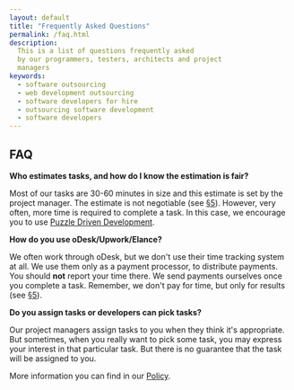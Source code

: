 ```yaml
---
layout: default
title: "Frequently Asked Questions"
permalink: /faq.html
description:
  This is a list of questions frequently asked
  by our programmers, testers, architects and project
  managers
keywords:
  - software outsourcing
  - web development outsourcing
  - software developers for hire
  - outsourcing software development
  - software developers
---
```


## FAQ

**Who estimates tasks, and how do I know the estimation is fair?**

Most of our tasks are 30-60 minutes in size and this estimate
is set by the project manager. The estimate is not negotiable
(see [&sect;5](/policy.html#5)). However, very often, more time is
required to complete a task. In this case, we encourage you to use
[Puzzle Driven Development](http://www.yegor256.com/2009/03/04/pdd.html).

**How do you use oDesk/Upwork/Elance?**

We often work through oDesk, but we don't use their time tracking
system at all. We use them only as a payment processor, to
distribute payments. You should **not** report your time there. We
send payments ourselves once you complete a task. Remember,
we don't pay for time, but only for results (see [&sect;5](/policy.html#5)).

**Do you assign tasks or developers can pick tasks?**

Our project managers assign tasks to you when they think it's
appropriate. But sometimes, when you really want to pick some task,
you may express your interest in that particular task. But there
is no guarantee that the task will be assigned to you.

More information you can find in our [Policy](/policy.html).
